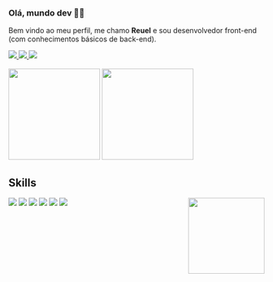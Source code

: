 ### Olá, mundo dev 👋🌐
<p>Bem vindo ao meu perfil, me chamo <strong>Reuel</strong> e sou desenvolvedor front-end (com conhecimentos básicos de back-end).</p>
<div>
  <a href="mailto:reuelsilva98@gmail.com>" target="_blank">
    <img src="https://img.shields.io/badge/Gmail-F51720?style=for-the-badge&logo=gmail&logoColor=white"/>
  </a>
  <a href="https://www.linkedin.com/in/reuelsilva" target="_blank">
    <img src="https://img.shields.io/badge/LinkedIn-0077B5?style=for-the-badge&logo=linkedin&logoColor=white"/>
  </a>
  <a href="https://www.instagram.com/reueldev" target="_blank">
    <img src="https://img.shields.io/badge/Instagram-E4405F?style=for-the-badge&logo=instagram&logoColor=white"/>
  </a>
</div>
<br>
<div>
  <img height="180px" src="https://github-readme-stats.vercel.app/api?username=reuelsilva&show_icons=true&theme=github_dark&include_all_commits"/>
  <img height="180px" src="https://github-readme-stats.vercel.app/api/top-langs/?username=reuelsilva&layout=donut&langs_count=16&theme=github_dark&exclude_repo=portifolio,html-css,javascript" />
</div>
<h2>Skills</h2>
<div>
  <img src="https://skillicons.dev/icons?i=html"/>
  <img src="https://skillicons.dev/icons?i=css"/>
  <img src="https://skillicons.dev/icons?i=javascript"/>
  <img src="https://skillicons.dev/icons?i=react"/>
  <img src="https://skillicons.dev/icons?i=java&theme=light"/>
  <img src="https://skillicons.dev/icons?i=python"/>
  <img src="https://media0.giphy.com/media/v1.Y2lkPTc5MGI3NjExZW16cmlnOXo3cjE0b3piODRvc2Z6ejhpcTIyYXl2Y3U2Z3g1dDhpMCZlcD12MV9pbnRlcm5hbF9naWZfYnlfaWQmY3Q9Zw/bGgsc5mWoryfgKBx1u/giphy.gif" height="150" align="right"/>
</div>
